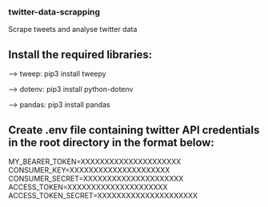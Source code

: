 ### twitter-data-scrapping ####
Scrape tweets and analyse twitter data


## Install the required libraries:
 -->  tweep: pip3 install tweepy

 --> dotenv: pip3 install python-dotenv

 --> pandas: pip3 install pandas 


## Create .env file containing twitter API credentials in the root directory in the format below:

MY_BEARER_TOKEN=XXXXXXXXXXXXXXXXXXXXX
CONSUMER_KEY=XXXXXXXXXXXXXXXXXXXXX
CONSUMER_SECRET=XXXXXXXXXXXXXXXXXXXXX
ACCESS_TOKEN=XXXXXXXXXXXXXXXXXXXXX
ACCESS_TOKEN_SECRET=XXXXXXXXXXXXXXXXXXXXX